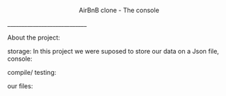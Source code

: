 <p align="center">
AirBnB clone - The console
</p>
____________________________

About the project:

storage: 
In this project we were suposed to store 
our data on a Json file, 
console:

compile/ testing:

our files:
